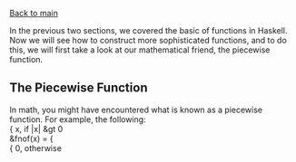 [Back to main](https://jd-anabi.github.io/functional-programming/)  

In the previous two sections, we covered the basic of functions in Haskell. Now we will see 
how to construct more sophisticated functions, and to do this, we will first take a look at 
our mathematical friend, the piecewise function.

## The Piecewise Function
In math, you might have encountered what is known as a piecewise function. For example, the 
following:  
           { x, if |x| &gt 0  
&fnof(x) = {  
           { 0, otherwise  
